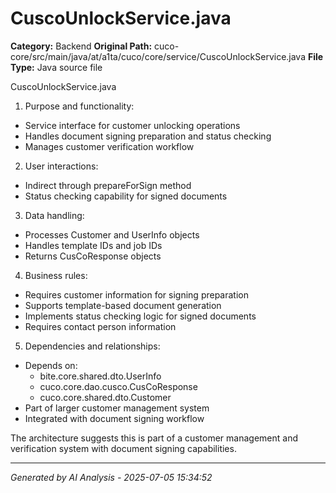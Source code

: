 # CuscoUnlockService.java

**Category:** Backend
**Original Path:** cuco-core/src/main/java/at/a1ta/cuco/core/service/CuscoUnlockService.java
**File Type:** Java source file

CuscoUnlockService.java
1. Purpose and functionality:
- Service interface for customer unlocking operations
- Handles document signing preparation and status checking
- Manages customer verification workflow

2. User interactions:
- Indirect through prepareForSign method
- Status checking capability for signed documents

3. Data handling:
- Processes Customer and UserInfo objects
- Handles template IDs and job IDs
- Returns CusCoResponse objects

4. Business rules:
- Requires customer information for signing preparation
- Supports template-based document generation
- Implements status checking logic for signed documents
- Requires contact person information

5. Dependencies and relationships:
- Depends on:
  - bite.core.shared.dto.UserInfo
  - cuco.core.dao.cusco.CusCoResponse
  - cuco.core.shared.dto.Customer
- Part of larger customer management system
- Integrated with document signing workflow

The architecture suggests this is part of a customer management and verification system with document signing capabilities.

---
*Generated by AI Analysis - 2025-07-05 15:34:52*
